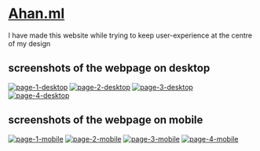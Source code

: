 # [Ahan.ml](https://ahan.ml)
I have made this website while trying to keep user-experience at the centre of my design

## screenshots of the webpage on desktop<br>
<a href="https://ibb.co/mJ2Fjcm"><img src="https://i.ibb.co/fMyGgxb/page-1-desktop.png" alt="page-1-desktop" border="0"></a>
<a href="https://ibb.co/Tk02Nwf"><img src="https://i.ibb.co/zr2xtmM/page-2-desktop.png" alt="page-2-desktop" border="0"></a>
<a href="https://ibb.co/PckbhhV"><img src="https://i.ibb.co/D9d6CCj/page-3-desktop.png" alt="page-3-desktop" border="0"></a>
<a href="https://ibb.co/sqktnBQ"><img src="https://i.ibb.co/Ttpr6CR/page-4-desktop.png" alt="page-4-desktop" border="0"></a>

## screenshots of the webpage on mobile<br>
<a href="https://ibb.co/DRSVhF7"><img src="https://i.ibb.co/ZMkL5rh/page-1-mobile.png" alt="page-1-mobile" border="0"></a>
<a href="https://ibb.co/yyjZ3HN"><img src="https://i.ibb.co/jMXQpn8/page-2-mobile.png" alt="page-2-mobile" border="0"></a>
<a href="https://ibb.co/2jKxnCF"><img src="https://i.ibb.co/brdTWC6/page-3-mobile.png" alt="page-3-mobile" border="0"></a>
<a href="https://ibb.co/mtGhNHC"><img src="https://i.ibb.co/nfbQPDs/page-4-mobile.png" alt="page-4-mobile" border="0"></a>
